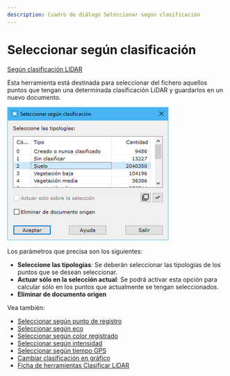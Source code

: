 ```yaml
---
description: Cuadro de diálogo Seleccionar según clasificación
---
```


# Seleccionar según clasificación

[Según clasificación LIDAR](./)

Esta herramienta está destinada para seleccionar del fichero aquellos puntos que tengan una determinada clasificación LiDAR y guardarlos en un nuevo documento.

![Cuadro de di&#xE1;logo Seleccionar seg&#xFA;n clasificaci&#xF3;n](../../../.gitbook/assets/image%20%28142%29.png)

Los parámetros que precisa son los siguientes:

* **Seleccione las tipologías**: Se deberán seleccionar las tipologías de los puntos que se desean seleccionar.
* **Actuar sólo en la selección actual**: Se podrá activar esta opción para calcular sólo en los puntos que actualmente se tengan seleccionados.
* **Eliminar de documento origen**

Vea también:

* [Seleccionar según punto de registro](../segun-punto-de-registro/seleccionar-segun-punto-de-registro.md)
* [Seleccionar según eco](../segun-eco-lidar/seleccionar-segun-eco.md)
* [Seleccionar según color registrado](../segun-color-registrado/seleccionar-segun-color-registrado.md)
* [Seleccionar según intensidad](../segun-intensidad/seleccionar-segun-intensidad.md)
* [Seleccionar según tiempo GPS](../segun-tiempo-gps/seleccionar-segun-tiempo-gps.md)
* [Cambiar clasificación en gráfico](../editar/cambiar-clasificacion-en-grafico.md)
* [Ficha de herramientas Clasificar LiDAR](../../fichas-de-herramientas/ficha-de-herramientas-clasificar-lidar.md)


